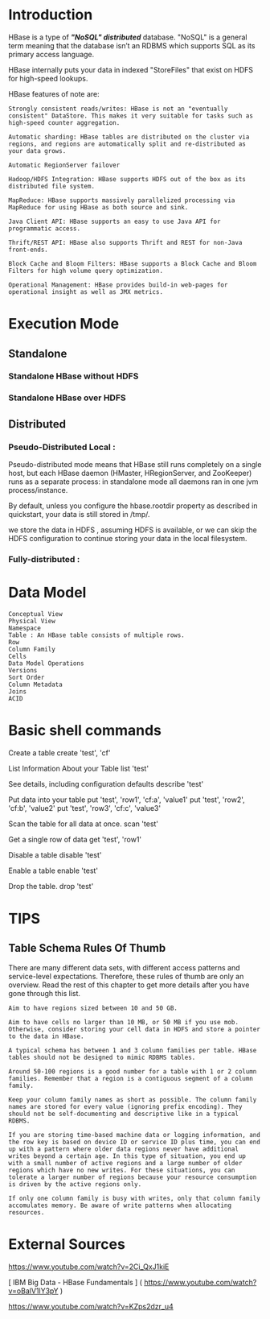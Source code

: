 # Introduction
HBase is a type of ***"NoSQL" distributed*** database. "NoSQL" is a general term meaning that the database isn’t an RDBMS which supports SQL as its primary access language.

HBase internally puts your data in indexed "StoreFiles" that exist on HDFS for high-speed lookups.

HBase features of note are:

    Strongly consistent reads/writes: HBase is not an "eventually consistent" DataStore. This makes it very suitable for tasks such as high-speed counter aggregation.

    Automatic sharding: HBase tables are distributed on the cluster via regions, and regions are automatically split and re-distributed as your data grows.

    Automatic RegionServer failover

    Hadoop/HDFS Integration: HBase supports HDFS out of the box as its distributed file system.

    MapReduce: HBase supports massively parallelized processing via MapReduce for using HBase as both source and sink.

    Java Client API: HBase supports an easy to use Java API for programmatic access.

    Thrift/REST API: HBase also supports Thrift and REST for non-Java front-ends.

    Block Cache and Bloom Filters: HBase supports a Block Cache and Bloom Filters for high volume query optimization.

    Operational Management: HBase provides build-in web-pages for operational insight as well as JMX metrics.



# Execution Mode

## Standalone

### Standalone HBase without HDFS

### Standalone HBase over HDFS

## Distributed

### Pseudo-Distributed Local :
  Pseudo-distributed mode means that HBase still runs completely on a single host, but each HBase daemon (HMaster, HRegionServer, and ZooKeeper) runs as a separate process: in standalone mode all daemons ran in one jvm process/instance.

  By default, unless you configure the hbase.rootdir property as described in quickstart, your data is still stored in /tmp/. 
  
  we store the data in HDFS , assuming HDFS is available, or we can skip the HDFS configuration to continue storing your data in the local filesystem.

### Fully-distributed :
  

# Data Model

	Conceptual View
	Physical View
	Namespace
	Table : An HBase table consists of multiple rows.
	Row
	Column Family
	Cells
	Data Model Operations
	Versions
	Sort Order
	Column Metadata
	Joins
	ACID





# Basic shell commands


Create a table
	create 'test', 'cf'
 
 
List Information About your Table
	list 'test'

	
See details, including configuration defaults
	describe 'test'

	
Put data into your table
	put 'test', 'row1', 'cf:a', 'value1'
	put 'test', 'row2', 'cf:b', 'value2'
	put 'test', 'row3', 'cf:c', 'value3'

	
Scan the table for all data at once.
	scan 'test'

	
Get a single row of data
	get 'test', 'row1'

	
Disable a table
	disable 'test'

	
Enable a table
	enable 'test'
	
Drop the table.
	drop 'test'



	
# TIPS

## Table Schema Rules Of Thumb

There are many different data sets, with different access patterns and service-level expectations. Therefore, these rules of thumb are only an overview. Read the rest of this chapter to get more details after you have gone through this list.

    Aim to have regions sized between 10 and 50 GB.

    Aim to have cells no larger than 10 MB, or 50 MB if you use mob. Otherwise, consider storing your cell data in HDFS and store a pointer to the data in HBase.

    A typical schema has between 1 and 3 column families per table. HBase tables should not be designed to mimic RDBMS tables.

    Around 50-100 regions is a good number for a table with 1 or 2 column families. Remember that a region is a contiguous segment of a column family.

    Keep your column family names as short as possible. The column family names are stored for every value (ignoring prefix encoding). They should not be self-documenting and descriptive like in a typical RDBMS.

    If you are storing time-based machine data or logging information, and the row key is based on device ID or service ID plus time, you can end up with a pattern where older data regions never have additional writes beyond a certain age. In this type of situation, you end up with a small number of active regions and a large number of older regions which have no new writes. For these situations, you can tolerate a larger number of regions because your resource consumption is driven by the active regions only.

    If only one column family is busy with writes, only that column family accomulates memory. Be aware of write patterns when allocating resources.










# External Sources



https://www.youtube.com/watch?v=2Ci_QxJ1kiE


[ IBM Big Data - HBase Fundamentals ] ( https://www.youtube.com/watch?v=oBalV1lY3pY )


https://www.youtube.com/watch?v=KZps2dzr_u4